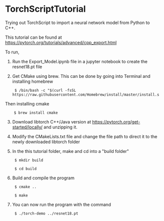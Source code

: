 # TorchScriptTutorial
Trying out TorchScript to import a neural network model from Python to C++. 

This tutorial can be found at https://pytorch.org/tutorials/advanced/cpp_export.html

To run,

1. Run the Export_Model.ipynb file in a jupyter notebook to create the resnet18.pt file

2. Get CMake using brew. This can be done by going into Terminal and installing homebrew

		$ /bin/bash -c "$(curl -fsSL https://raw.githubusercontent.com/Homebrew/install/master/install.sh)"

Then installing cmake

		$ brew install cmake

3. Download libtorch C++/Java version at https://pytorch.org/get-started/locally/ and unzipping it.

4. Modify the CMakeLists.txt file and change the file path to direct it to the newly downloaded libtorch folder

5. In the this tutorial folder, make and cd into a "build folder"

		$ mkdir build
  
		$ cd build

6. Build and compile the program

		$ cmake ..
  
		$ make

7. You can now run the program with the command

		$ ./torch-demo ../resnet18.pt



